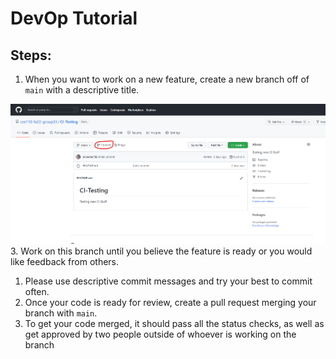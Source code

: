 # DevOp Tutorial

## Steps:
1. When you want to work on a new feature, create a new branch off of `main` with a descriptive title.

![](./screenshots/branching1.png)
3. Work on this branch until you believe the feature is ready or you would like feedback from others.
   1. Please use descriptive commit messages and try your best to commit often.
4. Once your code is ready for review, create a pull request merging your branch with `main`.
5. To get your code merged, it should pass all the status checks, as well as get approved by two people outside of whoever is working on the branch
